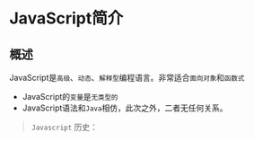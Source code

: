 # JavaScript简介
## 概述
JavaScript是`高级`、`动态`、`解释型`编程语言。非常适合`面向对象`和`函数式`
- JavaScript的`变量`是`无类型的`
- JavaScript语法和`Java`相仿，此次之外，二者无任何关系。
> `Javascript` 历史：
